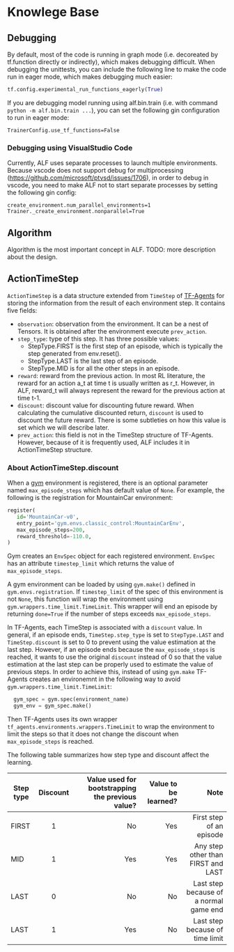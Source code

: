 # Knowlege Base

## Debugging

By default, most of the code is running in graph mode (i.e. decoreated by
tf.function directly or indirectly), which makes debugging difficult. When
 debugging the unittests, you can include the following line to make the code
 run in eager mode, which makes debugging much easier:
 ```python
 tf.config.experimental_run_functions_eagerly(True)
 ```

If you are debugging model running using alf.bin.train (i.e. with command `python -m alf.bin.train ...`),
you can set the following gin configuration to run in eager mode:
```
TrainerConfig.use_tf_functions=False
```

### Debugging using VisualStudio Code

Currently, ALF uses separate processes to launch multiple environments. Because
vscode does not support debug for multiprocessing (https://github.com/microsoft/ptvsd/issues/1706),
in order to debug in vscode, you need to make ALF not to start separate processes
by setting the following gin config:
```
create_environment.num_parallel_environments=1
Trainer._create_environment.nonparallel=True
```

## Algorithm

Algorithm is the most important concept in ALF. TODO: more description about the design.

## ActionTimeStep

`ActionTimeStep` is a data structure extended from `TimeStep` of [TF-Agents](https://github.com/tensorflow/agents)
for storing the information from the result of each environment step. It contains
five fields:
* `observation`: observation from the environment. It can be a nest of Tensors.
  It is obtained after the environment execute `prev_action`.
* `step_type`: type of this step. It has three possible values:
  - StepType.FIRST is the first step of an episode, which is typically the step generated from env.reset().
  - StepType.LAST is the last step of an episode.
  - StepType.MID is for all the other steps in an episode.
* `reward`: reward from the previous action. In most RL literature, the reward
  for an action a_t at time t is usually written as r_t. However, in ALF, reward_t
  will always represent the reward for the previous action at time t-1.
* `discount`: discount value for discounting future reward. When calculating
  the cumulative discounted return, `discount` is used to discount the future
  reward. There is some subtleties on how this value is set which we will describe later.
* `prev_action`: this field is not in the TimeStep structure of TF-Agents.
  However, because of it is frequently used, ALF includes it in ActionTimeStep
  structure.

### About ActionTimeStep.discount

When a [gym](https://https://gym.openai.com/) environment is registered, there is an optional parameter named
 `max_episode_steps` which has default value of `None`. For example, the
 following is the registration for MountainCar environment:
 ```python
 register(
    id='MountainCar-v0',
    entry_point='gym.envs.classic_control:MountainCarEnv',
    max_episode_steps=200,
    reward_threshold=-110.0,
)
 ```
Gym creates an `EnvSpec` object for each registered environment. `EnvSpec` has
an attribute `timestep_limit` which returns the value of `max_episode_steps`.

 A gym environment can be loaded by using `gym.make()` defined in
 `gym.envs.registration`. If `timestep_limit` of the spec of this environment is not
 `None`, this function will wrap the environment using
 `gym.wrappers.time_limit.TimeLimit`. This wrapper will end an episode by
 returning `done=True` if the number of steps exceeds `max_episode_steps`.

In TF-Agents, each TimeStep is associated with a `discount` value. In general,
if an episode ends, `TimeStep.step_type` is set to `StepType.LAST` and
`TimeStep.discount` is set to 0 to prevent using the value estimation at the
last step. However, if an episode ends because the `max_episode_steps` is
reached, it wants to use the original `discount` instead of 0 so that the value
estimation at the last step can be properly used to estimate the value of
previous steps. In order to achieve this, instead of using `gym.make` TF-Agents
creates an environemnt in the following way to avoid
`gym.wrappers.time_limit.TimeLimit`:
```python
  gym_spec = gym.spec(environment_name)
  gym_env = gym_spec.make()
```

Then TF-Agents uses its own wrapper `tf_agents.environments.wrappers.TimeLimit`
to wrap the environment to limit the steps so that it does not change the
discount when `max_episode_steps` is reached.

The following table summarizes how step type and discount affect the learning.

| Step type       | Discount           | Value used for bootstrapping the previous value?  | Value to be learned? | Note|
| ------------- |:-------------:| -----:|-----:|------:|
| FIRST      | 1 | No | Yes | First step of an episode|
| MID     | 1   |Yes  |  Yes | Any step other than FIRST and LAST |
| LAST | 0      |   No | No | Last step because of a normal game end |
| LAST | 1 | Yes | No | Last step because of time limit |
